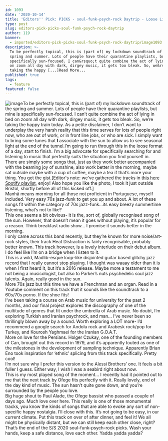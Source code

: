 ```yaml
---
id: 1093
date: '2020-10-14'
title: 'Editors'' Pick: PICKS - soul-funk-psych-rock Daytrip - Loose Lips'
type: post
slug: editors-pick-picks-soul-funk-psych-rock-daytrip
author: 119
banner:
  - imported/editors-pick-picks-soul-funk-psych-rock-daytrip/image1093.jpeg
description: >-
  To be perfectly topical, this is (part of) my lockdown soundtrack of the
  spring and summer. Lots of people have their quarantine playlists, but mine is
  specifically sun-focused. I can&rsquo;t quite combine the act of lying in bed
  on zoom all day with dark, dirgey music, it gets too bleak. So, we&rsquo;re
  taking the happy [...]Read More...
published: true
tags:
  - feature
featured: false
---
```

![image](../imported/editors-pick-picks-soul-funk-psych-rock-daytrip/image1093.jpeg)To be perfectly topical, this is (part of) my lockdown soundtrack of the spring and summer. Lots of people have their quarantine playlists, but mine is specifically sun-focused. I can’t quite combine the act of lying in bed on zoom all day with dark, dirgey music, it gets too bleak. So, we’re taking the happy train today. As a petite disclaimer, I don’t want to underplay the very harsh reality that this time serves for lots of people right now, who are out of work, or in front line jobs, or who are sick. I simply want to bring some tunes that **I** associate with the sun to allow us to see seasonal light at the end of the tunnel.I’m going to run through this in the loose format of a day, start to finish. I’m a big advocate for specifically searching for and listening to music that perfectly suits the situation you find yourself in. There are simply some songs that, just as they work better accompanied with the beaming joy of sunshine, also work better in the morning, maybe sat outside maybe with a cup of coffee, maybe a tea if that’s more your thing. You get the gist.\[Editor's note: we've gathered the tracks in [this here Spotify playlist](https://open.spotify.com/playlist/5AvW3TrpYXh9mt5T9IucpT?si=hzJqkRdhT6i7DWuoo83wNw), enjoy! Also hope you like the photo, I took it just outside Bristol, shortly before all of this kicked off.\]  
Manhã means morning for all those not proficient in Portuguese, myself included. Very easy 70s jazz-funk to get you up and about. A lot of these songs fit within the category of 70s jazz-funk…its easy breezy summertime listening, what’s not to like?  
This one seems a bit obvious- it is the, sort of, globally recognised song of the sun. However, that doesn’t mean it goes without playing, it’s popular for a reason. Think breakfast radio show… I promise it sounds better in the morning.  
I only came across this band recently, but they’re known for more noise/art-rock styles, their track Heat Distraction is fairly recognisable, probably better known. This track however, is a lovely interlude on their debut album. I do feel like I’m on a bridge when I listen to it.  
This is a wild, Madlib-esque loop-like disjointed guitar based glitchy jazz record that I really cannot stop playing. I thought was waaay older than it is when I first heard it, but it’s a 2016 release. Maybe more a testament to me not being a musicologist, but also to Parker’s nuts psychedelic soul jazz talents. Again, really good in the sun.  
More 70s jazz but this time we have a Frenchman and an organ. Read in a Youtube comment on this track that it sounds like the soundtrack to a 60s/70s porno. If the shoe fits!  
I’ve been taking a course on Arab music for university for the past 2 months, and our final project explores the discography of one of the multitude of genres that fit under the umbrella of Arab music. No doubt, I’m exploring Turkish and Iranian psychrock, and man… I’ve never been so thrillingly blown away by a sound. Worth exploring a LOT more- I’d recommend a google search for Andolu rock and Arabesk rock/pop for Turkey, and Kourosh Yaghmaei for the Iranian G.O.A.T.  
More on love for the Persians. Holger Czukay, one of the founding members of Can, brought out this record in 1979, and it’s apparently touted as one of the milestones in the development of sampling technique. Apparently Brian Eno took inspiration for ‘ethnic’ splicing from this track specifically. Pretty cool!  
I’m not sure why I prefer this version to the Alessi Brothers’ one. It feels a bit fuller I guess. Either way, I wish I was a seabird right about now.  
This is my most played song of the moment… I recently had it pointed out to me that the next track by Ofege fits perfectly with it. Really lovely, end of the day kind of music. The sun hasn’t quite gone down, and you’re surrounded by the people you love.  
Big huge shout to Paul Alade, the Ofege bassist who passed a couple of days ago. Much love over here. This really is one of those monumental tracks, you know the kinds of songs that are able to evoke any sort of non-specific happy nostalgia. I’ll close with this. It’s not going to be easy, in our current climate. Put this track on over of after dinner, and feel it! We all might be physically distant, but we can still keep each other close, right?That’s the end of the S/S 2020 soul-funk-psych-rock picks. Wash your hands, keep a safe distance, love each other. Yadda yadda yadda?
